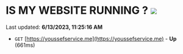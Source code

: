# IS MY WEBSITE RUNNING ? [![](https://img.shields.io/static/v1?label=Sponsor&message=%E2%9D%A4&logo=GitHub&color=%23fe8e86)](https://github.com/sponsors/<username>)

Last updated: **6/13/2023, 11:25:16 AM**

- `GET` [https://youssefservice.me](https://youssefservice.me) - **Up** (661ms)
